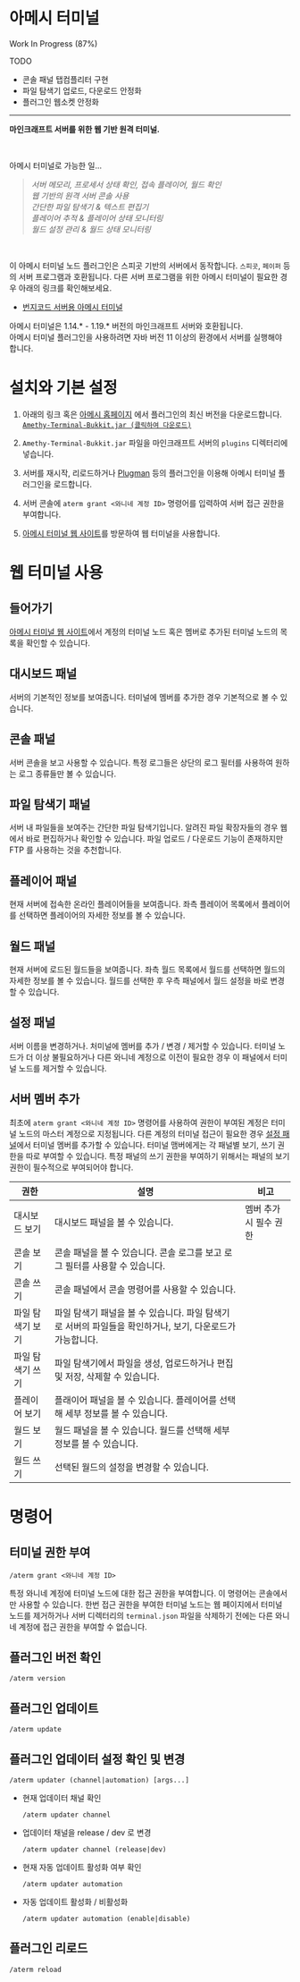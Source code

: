 # 아메시 터미널

Work In Progress (87%)

TODO

- 콘솔 패널 탭컴플리터 구현
- 파일 탐색기 업로드, 다운로드 안정화
- 플러그인 웹소켓 안정화

---

**마인크래프트 서버를 위한 웹 기반 원격 터미널.**

<br>

아메시 터미널로 가능한 일...

> _서버 메모리, 프로세서 상태 확인, 접속 플레이어, 월드 확인<br>
> 웹 기반의 원격 서버 콘솔 사용<br>
> 간단한 파일 탐색기 & 텍스트 편집기<br>
> 플레이어 추적 & 플레이어 상태 모니터링<br>
> 월드 설정 관리 & 월드 상태 모니터링_

<br>

이 아메시 터미널 노드 플러그인은 스피곳 기반의 서버에서 동작합니다. `스피곳`, `페이퍼` 등의 서버 프로그램과 호환됩니다. 다른 서버 프로그램을 위한 아메시 터미널이 필요한 경우 아래의 링크를 확인해보세요.

- [번지코드 서버용 아메시 터미널](https://github.com/wnynya/Amethy-Terminal-Bungeecord)

아메시 터미널은 1.14.\* - 1.19.\* 버전의 마인크래프트 서버와 호환됩니다.<br>
아메시 터미널 플러그인을 사용하려면 자바 버전 11 이상의 환경에서 서버를 실행해야 합니다.

# 설치와 기본 설정

1. 아래의 링크 혹은 [아메시 홈페이지](https://amethy.wany.io) 에서 플러그인의 최신 버전을 다운로드합니다.<br>
   [`Amethy-Terminal-Bukkit.jar (클릭하여 다운로드)`](https://api.wany.io/amethy/repository/Amethy-Terminal-Bukkit/release/latest/Amethy-Terminal-Bukkit.jar)

2. `Amethy-Terminal-Bukkit.jar` 파일을 마인크래프트 서버의 `plugins` 디렉터리에 넣습니다.

3. 서버를 재시작, 리로드하거나 [Plugman](https://www.spigotmc.org/resources/plugmanx.88135) 등의 플러그인을 이용해 아메시 터미널 플러그인을 로드합니다.

4. 서버 콘솔에 `aterm grant <와니네 계정 ID>` 명령어를 입력하여 서버 접근 권한을 부여합니다.

5. [아메시 터미널 웹 사이트](https://amethy.wany.io/terminal)를 방문하여 웹 터미널을 사용합니다.

# 웹 터미널 사용

## 들어가기

[아메시 터미널 웹 사이트](https://amethy.wany.io/terminal)에서 계정의 터미널 노드 혹은 멤버로 추가된 터미널 노드의 목록을 확인할 수 있습니다.

## 대시보드 패널

서버의 기본적인 정보를 보여줍니다. 터미널에 멤버를 추가한 경우 기본적으로 볼 수 있습니다.

## 콘솔 패널

서버 콘솔을 보고 사용할 수 있습니다. 특정 로그들은 상단의 로그 필터를 사용하여 원하는 로그 종류들만 볼 수 있습니다.

## 파일 탐색기 패널

서버 내 파일들을 보여주는 간단한 파일 탐색기입니다. 알려진 파일 확장자들의 경우 웹에서 바로 편집하거나 확인할 수 있습니다. 파일 업로드 / 다운로드 기능이 존재하지만 FTP 를 사용하는 것을 추천합니다.

## 플레이어 패널

현재 서버에 접속한 온라인 플레이어들을 보여줍니다. 좌측 플레이어 목록에서 플레이어를 선택하면 플레이어의 자세한 정보를 볼 수 있습니다.

## 월드 패널

현재 서버에 로드된 월드들을 보여줍니다. 좌측 월드 목록에서 월드를 선택하면 월드의 자세한 정보를 볼 수 있습니다. 월드를 선택한 후 우측 패널에서 월드 설정을 바로 변경할 수 있습니다.

## 설정 패널

서버 이름을 변경하거나. 처미널에 멤버를 추가 / 변경 / 제거할 수 있습니다. 터미널 노드가 더 이상 불필요하거나 다른 와니네 계정으로 이전이 필요한 경우 이 패널에서 터미널 노드를 제거할 수 있습니다.

## 서버 멤버 추가

최초에 `aterm grant <와니네 계정 ID>` 명령어를 사용하여 권한이 부여된 계정은 터미널 노드의 마스터 계정으로 지정됩니다. 다른 계정의 터미널 접근이 필요한 경우 [설정 패널](#설정-패널)에서 터미널 멤버를 추가할 수 있습니다. 터미널 맴버에게는 각 패널별 보기, 쓰기 권한을 따로 부여할 수 있습니다. 특정 패널의 쓰기 권한을 부여하기 위해서는 패널의 보기 권한이 필수적으로 부여되어야 합니다.

| 권한             | 설명                                                                                                      | 비고                   |
| ---------------- | --------------------------------------------------------------------------------------------------------- | ---------------------- |
| 대시보드 보기    | 대시보드 패널을 볼 수 있습니다.                                                                           | 멤버 추가 시 필수 권한 |
| 콘솔 보기        | 콘솔 패널을 볼 수 있습니다. 콘솔 로그를 보고 로그 필터를 사용할 수 있습니다.                              |                        |
| 콘솔 쓰기        | 콘솔 패널에서 콘솔 명령어를 사용할 수 있습니다.                                                           |                        |
| 파일 탐색기 보기 | 파일 탐색기 패널을 볼 수 있습니다. 파일 탐색기로 서버의 파일들을 확인하거나, 보기, 다운로드가 가능합니다. |                        |
| 파일 탐색기 쓰기 | 파일 탐색기에서 파일을 생성, 업로드하거나 편집 및 저장, 삭제할 수 있습니다.                               |                        |
| 플레이어 보기    | 플래이어 패널을 볼 수 있습니다. 플레이어를 선택해 세부 정보를 볼 수 있습니다.                             |                        |
| 월드 보기        | 월드 패널을 볼 수 있습니다. 월드를 선택해 세부 정보를 볼 수 있습니다.                                     |                        |
| 월드 쓰기        | 선택된 월드의 설정을 변경할 수 있습니다.                                                                  |                        |

# 명령어

## 터미널 권한 부여

`/aterm grant <와니네 계정 ID>`

특정 와니네 계정에 터미널 노드에 대한 접근 권한을 부여합니다. 이 명령어는 콘솔에서만 사용할 수 있습니다. 한번 접근 권한을 부여한 터미널 노드는 웹 페이지에서 터미널 노드를 제거하거나 서버 디렉터리의 `terminal.json` 파일을 삭제하기 전에는 다른 와니네 계정에 접근 권한을 부여할 수 없습니다.

## 플러그인 버전 확인

`/aterm version`

## 플러그인 업데이트

`/aterm update`

## 플러그인 업데이터 설정 확인 및 변경

`/aterm updater (channel|automation) [args...]`

- 현재 업데이터 채널 확인

  `/aterm updater channel`

- 업데이터 채널을 release / dev 로 변경

  `/aterm updater channel (release|dev)`

- 현재 자동 업데이트 활성화 여부 확인

  `/aterm updater automation`

- 자동 업데이트 활성화 / 비활성화

  `/aterm updater automation (enable|disable)`

## 플러그인 리로드

`/aterm reload`
